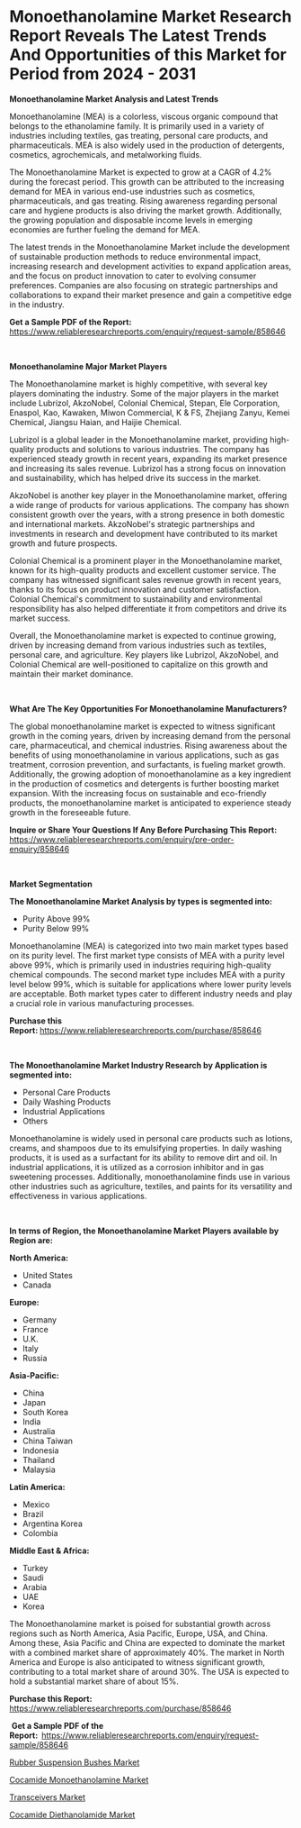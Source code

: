 <p><h1>Monoethanolamine Market Research Report Reveals The Latest Trends And Opportunities of this Market for Period from 2024 - 2031</h1></p><p><strong>Monoethanolamine Market Analysis and Latest Trends</strong></p>
<p><p>Monoethanolamine (MEA) is a colorless, viscous organic compound that belongs to the ethanolamine family. It is primarily used in a variety of industries including textiles, gas treating, personal care products, and pharmaceuticals. MEA is also widely used in the production of detergents, cosmetics, agrochemicals, and metalworking fluids.</p><p>The Monoethanolamine Market is expected to grow at a CAGR of 4.2% during the forecast period. This growth can be attributed to the increasing demand for MEA in various end-use industries such as cosmetics, pharmaceuticals, and gas treating. Rising awareness regarding personal care and hygiene products is also driving the market growth. Additionally, the growing population and disposable income levels in emerging economies are further fueling the demand for MEA.</p><p>The latest trends in the Monoethanolamine Market include the development of sustainable production methods to reduce environmental impact, increasing research and development activities to expand application areas, and the focus on product innovation to cater to evolving consumer preferences. Companies are also focusing on strategic partnerships and collaborations to expand their market presence and gain a competitive edge in the industry.</p></p>
<p><strong>Get a Sample PDF of the Report:&nbsp;</strong> <a href="https://www.reliableresearchreports.com/enquiry/request-sample/858646">https://www.reliableresearchreports.com/enquiry/request-sample/858646</a></p>
<p>&nbsp;</p>
<p><strong>Monoethanolamine Major Market Players</strong></p>
<p><p>The Monoethanolamine market is highly competitive, with several key players dominating the industry. Some of the major players in the market include Lubrizol, AkzoNobel, Colonial Chemical, Stepan, Ele Corporation, Enaspol, Kao, Kawaken, Miwon Commercial, K & FS, Zhejiang Zanyu, Kemei Chemical, Jiangsu Haian, and Haijie Chemical.</p><p>Lubrizol is a global leader in the Monoethanolamine market, providing high-quality products and solutions to various industries. The company has experienced steady growth in recent years, expanding its market presence and increasing its sales revenue. Lubrizol has a strong focus on innovation and sustainability, which has helped drive its success in the market.</p><p>AkzoNobel is another key player in the Monoethanolamine market, offering a wide range of products for various applications. The company has shown consistent growth over the years, with a strong presence in both domestic and international markets. AkzoNobel's strategic partnerships and investments in research and development have contributed to its market growth and future prospects.</p><p>Colonial Chemical is a prominent player in the Monoethanolamine market, known for its high-quality products and excellent customer service. The company has witnessed significant sales revenue growth in recent years, thanks to its focus on product innovation and customer satisfaction. Colonial Chemical's commitment to sustainability and environmental responsibility has also helped differentiate it from competitors and drive its market success.</p><p>Overall, the Monoethanolamine market is expected to continue growing, driven by increasing demand from various industries such as textiles, personal care, and agriculture. Key players like Lubrizol, AkzoNobel, and Colonial Chemical are well-positioned to capitalize on this growth and maintain their market dominance.</p></p>
<p>&nbsp;</p>
<p><strong>What Are The Key Opportunities For Monoethanolamine Manufacturers?</strong></p>
<p><p>The global monoethanolamine market is expected to witness significant growth in the coming years, driven by increasing demand from the personal care, pharmaceutical, and chemical industries. Rising awareness about the benefits of using monoethanolamine in various applications, such as gas treatment, corrosion prevention, and surfactants, is fueling market growth. Additionally, the growing adoption of monoethanolamine as a key ingredient in the production of cosmetics and detergents is further boosting market expansion. With the increasing focus on sustainable and eco-friendly products, the monoethanolamine market is anticipated to experience steady growth in the foreseeable future.</p></p>
<p><strong>Inquire or Share Your Questions If Any Before Purchasing This Report:</strong> <a href="https://www.reliableresearchreports.com/enquiry/pre-order-enquiry/858646">https://www.reliableresearchreports.com/enquiry/pre-order-enquiry/858646</a></p>
<p>&nbsp;</p>
<p><strong>Market Segmentation</strong></p>
<p><strong>The Monoethanolamine Market Analysis by types is segmented into:</strong></p>
<p><ul><li>Purity Above 99%</li><li>Purity Below 99%</li></ul></p>
<p><p>Monoethanolamine (MEA) is categorized into two main market types based on its purity level. The first market type consists of MEA with a purity level above 99%, which is primarily used in industries requiring high-quality chemical compounds. The second market type includes MEA with a purity level below 99%, which is suitable for applications where lower purity levels are acceptable. Both market types cater to different industry needs and play a crucial role in various manufacturing processes.</p></p>
<p><strong>Purchase this Report:&nbsp;</strong><a href="https://www.reliableresearchreports.com/purchase/858646">https://www.reliableresearchreports.com/purchase/858646</a></p>
<p>&nbsp;</p>
<p><strong>The Monoethanolamine Market Industry Research by Application is segmented into:</strong></p>
<p><ul><li>Personal Care Products</li><li>Daily Washing Products</li><li>Industrial Applications</li><li>Others</li></ul></p>
<p><p>Monoethanolamine is widely used in personal care products such as lotions, creams, and shampoos due to its emulsifying properties. In daily washing products, it is used as a surfactant for its ability to remove dirt and oil. In industrial applications, it is utilized as a corrosion inhibitor and in gas sweetening processes. Additionally, monoethanolamine finds use in various other industries such as agriculture, textiles, and paints for its versatility and effectiveness in various applications.</p></p>
<p>&nbsp;</p>
<p><strong>In terms of Region, the Monoethanolamine Market Players available by Region are:</strong></p>
<p>
    <p> <strong> North America: </strong>
        <ul>
            <li>United States</li>
            <li>Canada</li>
        </ul>
        </p> 
    <p> <strong> Europe: </strong>
        <ul>
            <li>Germany</li>
            <li>France</li>
            <li>U.K.</li>
            <li>Italy</li>
            <li>Russia</li>
        </ul>
        </p> 
    <p> <strong> Asia-Pacific: </strong>
        <ul>
            <li>China</li>
            <li>Japan</li>
            <li>South Korea</li>
            <li>India</li>
            <li>Australia</li>
            <li>China Taiwan</li>
            <li>Indonesia</li>
            <li>Thailand</li>
            <li>Malaysia</li>
        </ul>
        </p> 
    <p> <strong> Latin America: </strong>
        <ul>
            <li>Mexico</li>
            <li>Brazil</li>
            <li>Argentina Korea</li>
            <li>Colombia</li>
        </ul>
        </p> 
    <p> <strong> Middle East & Africa: </strong>
        <ul>
            <li>Turkey</li>
            <li>Saudi</li>
            <li>Arabia</li>
            <li>UAE</li>
            <li>Korea</li>
        </ul>
    </p>
    </p>
<p><p>The Monoethanolamine market is poised for substantial growth across regions such as North America, Asia Pacific, Europe, USA, and China. Among these, Asia Pacific and China are expected to dominate the market with a combined market share of approximately 40%. The market in North America and Europe is also anticipated to witness significant growth, contributing to a total market share of around 30%. The USA is expected to hold a substantial market share of about 15%.</p></p>
<p><strong>Purchase this Report: </strong><a href="https://www.reliableresearchreports.com/purchase/858646">https://www.reliableresearchreports.com/purchase/858646</a></p>
<p>&nbsp;<strong>Get a Sample PDF of the Report:&nbsp;&nbsp;</strong><a href="https://www.reliableresearchreports.com/enquiry/request-sample/858646">https://www.reliableresearchreports.com/enquiry/request-sample/858646</a></p>
<p><strong></strong></p>
<p><p><a href="https://issuu.com/reportprime-2/docs/rubber-suspension-bushes-market-size-2030.pptx">Rubber Suspension Bushes Market</a></p><p><a href="https://github.com/lubmix/Market-Research-Report-List-1/blob/main/cocamide-monoethanolamine-market.md">Cocamide Monoethanolamine Market</a></p><p><a href="https://issuu.com/reportprime-2/docs/transceivers-market-size-2030.pptx">Transceivers Market</a></p><p><a href="https://github.com/joannagoyvaerts/Market-Research-Report-List-1/blob/main/cocamide-diethanolamide-market.md">Cocamide Diethanolamide Market</a></p></p>